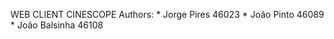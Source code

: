 WEB CLIENT CINESCOPE
Authors:
    * Jorge Pires 46023
    * João Pinto 46089
    * João Balsinha 46108